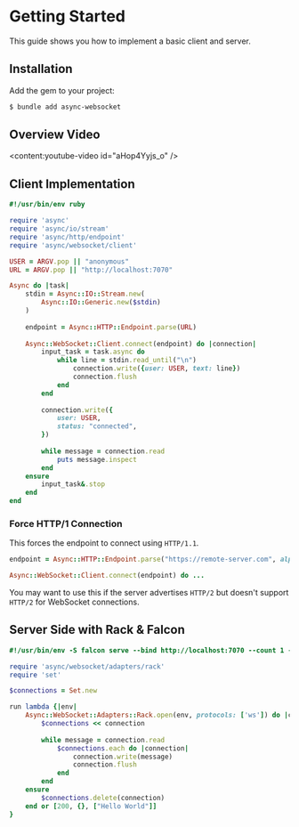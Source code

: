 # Getting Started

This guide shows you how to implement a basic client and server.

## Installation

Add the gem to your project:

~~~ bash
$ bundle add async-websocket
~~~

## Overview Video

<content:youtube-video id="aHop4Yyjs_o" />

## Client Implementation

~~~ ruby
#!/usr/bin/env ruby

require 'async'
require 'async/io/stream'
require 'async/http/endpoint'
require 'async/websocket/client'

USER = ARGV.pop || "anonymous"
URL = ARGV.pop || "http://localhost:7070"

Async do |task|
	stdin = Async::IO::Stream.new(
		Async::IO::Generic.new($stdin)
	)
	
	endpoint = Async::HTTP::Endpoint.parse(URL)
	
	Async::WebSocket::Client.connect(endpoint) do |connection|
		input_task = task.async do
			while line = stdin.read_until("\n")
				connection.write({user: USER, text: line})
				connection.flush
			end
		end
		
		connection.write({
			user: USER,
			status: "connected",
		})
		
		while message = connection.read
			puts message.inspect
		end
	ensure
		input_task&.stop
	end
end
~~~

### Force HTTP/1 Connection

This forces the endpoint to connect using `HTTP/1.1`.

~~~ ruby
endpoint = Async::HTTP::Endpoint.parse("https://remote-server.com", alpn_protocols: Async::HTTP::Protocol::HTTP11.names)

Async::WebSocket::Client.connect(endpoint) do ...
~~~

You may want to use this if the server advertises `HTTP/2` but doesn't support `HTTP/2` for WebSocket connections.

## Server Side with Rack & Falcon

~~~ ruby
#!/usr/bin/env -S falcon serve --bind http://localhost:7070 --count 1 -c

require 'async/websocket/adapters/rack'
require 'set'

$connections = Set.new

run lambda {|env|
	Async::WebSocket::Adapters::Rack.open(env, protocols: ['ws']) do |connection|
		$connections << connection
		
		while message = connection.read
			$connections.each do |connection|
				connection.write(message)
				connection.flush
			end
		end
	ensure
		$connections.delete(connection)
	end or [200, {}, ["Hello World"]]
}
~~~
